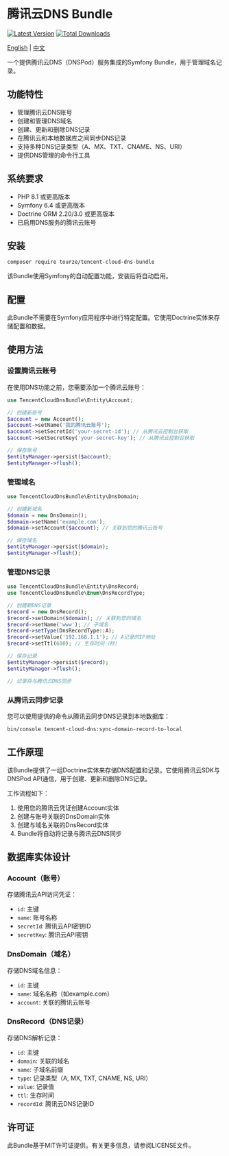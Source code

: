 # 腾讯云DNS Bundle

[![Latest Version](https://img.shields.io/packagist/v/tourze/tencent-cloud-dns-bundle.svg?style=flat-square)](https://packagist.org/packages/tourze/tencent-cloud-dns-bundle)
[![Total Downloads](https://img.shields.io/packagist/dt/tourze/tencent-cloud-dns-bundle.svg?style=flat-square)](https://packagist.org/packages/tourze/tencent-cloud-dns-bundle)

[English](README.md) | [中文](README.zh-CN.md)

一个提供腾讯云DNS（DNSPod）服务集成的Symfony Bundle，用于管理域名记录。

## 功能特性

- 管理腾讯云DNS账号
- 创建和管理DNS域名
- 创建、更新和删除DNS记录
- 在腾讯云和本地数据库之间同步DNS记录
- 支持多种DNS记录类型（A、MX、TXT、CNAME、NS、URI）
- 提供DNS管理的命令行工具

## 系统要求

- PHP 8.1 或更高版本
- Symfony 6.4 或更高版本
- Doctrine ORM 2.20/3.0 或更高版本
- 已启用DNS服务的腾讯云账号

## 安装

```bash
composer require tourze/tencent-cloud-dns-bundle
```

该Bundle使用Symfony的自动配置功能，安装后将自动启用。

## 配置

此Bundle不需要在Symfony应用程序中进行特定配置。它使用Doctrine实体来存储配置和数据。

## 使用方法

### 设置腾讯云账号

在使用DNS功能之前，您需要添加一个腾讯云账号：

```php
use TencentCloudDnsBundle\Entity\Account;

// 创建新账号
$account = new Account();
$account->setName('我的腾讯云账号');
$account->setSecretId('your-secret-id'); // 从腾讯云控制台获取
$account->setSecretKey('your-secret-key'); // 从腾讯云控制台获取

// 保存账号
$entityManager->persist($account);
$entityManager->flush();
```

### 管理域名

```php
use TencentCloudDnsBundle\Entity\DnsDomain;

// 创建新域名
$domain = new DnsDomain();
$domain->setName('example.com');
$domain->setAccount($account); // 关联到您的腾讯云账号

// 保存域名
$entityManager->persist($domain);
$entityManager->flush();
```

### 管理DNS记录

```php
use TencentCloudDnsBundle\Entity\DnsRecord;
use TencentCloudDnsBundle\Enum\DnsRecordType;

// 创建新DNS记录
$record = new DnsRecord();
$record->setDomain($domain); // 关联到您的域名
$record->setName('www'); // 子域名
$record->setType(DnsRecordType::A);
$record->setValue('192.168.1.1'); // A记录的IP地址
$record->setTtl(600); // 生存时间（秒）

// 保存记录
$entityManager->persist($record);
$entityManager->flush();

// 记录将与腾讯云DNS同步
```

### 从腾讯云同步记录

您可以使用提供的命令从腾讯云同步DNS记录到本地数据库：

```bash
bin/console tencent-cloud-dns:sync-domain-record-to-local
```

## 工作原理

该Bundle提供了一组Doctrine实体来存储DNS配置和记录。它使用腾讯云SDK与DNSPod API通信，用于创建、更新和删除DNS记录。

工作流程如下：

1. 使用您的腾讯云凭证创建Account实体
2. 创建与账号关联的DnsDomain实体
3. 创建与域名关联的DnsRecord实体
4. Bundle将自动将记录与腾讯云DNS同步

## 数据库实体设计

### Account（账号）

存储腾讯云API访问凭证：
- `id`: 主键
- `name`: 账号名称
- `secretId`: 腾讯云API密钥ID
- `secretKey`: 腾讯云API密钥

### DnsDomain（域名）

存储DNS域名信息：
- `id`: 主键
- `name`: 域名名称（如example.com）
- `account`: 关联的腾讯云账号

### DnsRecord（DNS记录）

存储DNS解析记录：
- `id`: 主键
- `domain`: 关联的域名
- `name`: 子域名前缀
- `type`: 记录类型（A, MX, TXT, CNAME, NS, URI）
- `value`: 记录值
- `ttl`: 生存时间
- `recordId`: 腾讯云DNS记录ID

## 许可证

此Bundle基于MIT许可证提供。有关更多信息，请参阅LICENSE文件。
